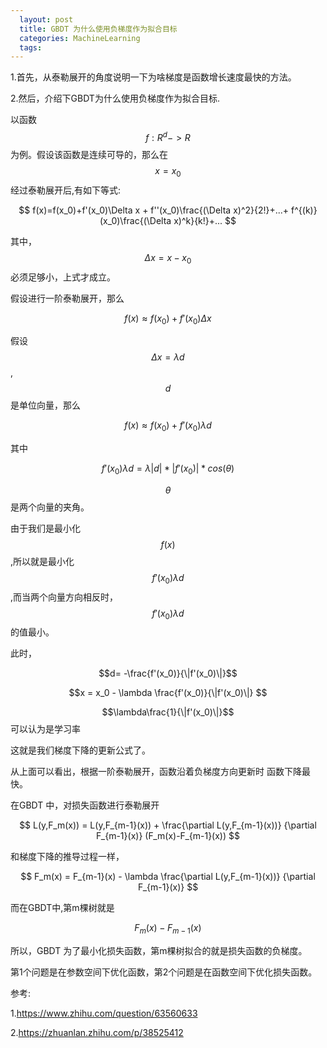 ```yaml
---
  layout: post
  title: GBDT 为什么使用负梯度作为拟合目标
  categories: MachineLearning
  tags:
--- 
```


1.首先，从泰勒展开的角度说明一下为啥梯度是函数增长速度最快的方法。

2.然后，介绍下GBDT为什么使用负梯度作为拟合目标.


以函数$$f:R^d->R$$为例。假设该函数是连续可导的，那么在$$x=x_0$$经过泰勒展开后,有如下等式:

$$
f(x)=f(x_0)+f'(x_0)\Delta x + f''(x_0)\frac{(\Delta x)^2}{2!}+...+ f^{(k)}(x_0)\frac{(\Delta x)^k}{k!}+...
$$

其中，$$\Delta x = x- x_0 $$ 必须足够小，上式才成立。


假设进行一阶泰勒展开，那么

$$
f(x) \approx f(x_0)+f'(x_0)\Delta x
$$

假设 $$\Delta x = \lambda d$$ , $$d$$是单位向量，那么

$$
f(x) \approx f(x_0)+f'(x_0) \lambda d 
$$

其中

$$
f'(x_0) \lambda d  = \lambda |d| * |f'(x_0)| *cos(\theta)
$$

$$\theta$$是两个向量的夹角。

由于我们是最小化$$f(x)$$,所以就是最小化$$f'(x_0) \lambda d$$,而当两个向量方向相反时，$$f'(x_0) \lambda d $$ 的值最小。

此时，

$$d= -\frac{f'(x_0)}{\|f'(x_0)\|}$$

$$x = x_0 - \lambda \frac{f'(x_0)}{\|f'(x_0)\|} $$


$$\lambda\frac{1}{\|f'(x_0)\|}$$ 可以认为是学习率


这就是我们梯度下降的更新公式了。

从上面可以看出，根据一阶泰勒展开，函数沿着负梯度方向更新时 函数下降最快。


在GBDT 中，对损失函数进行泰勒展开

$$
L(y,F_m(x)) = L(y,F_{m-1}(x)) + \frac{\partial L(y,F_{m-1}(x))} {\partial F_{m-1}(x)} (F_m(x)-F_{m-1}(x))
$$

和梯度下降的推导过程一样，

$$
F_m(x) = F_{m-1}(x) - \lambda \frac{\partial L(y,F_{m-1}(x))} {\partial F_{m-1}(x)}
$$

而在GBDT中,第m棵树就是

$$
F_m(x)-F_{m-1}(x)
$$

所以，GBDT 为了最小化损失函数，第m棵树拟合的就是损失函数的负梯度。



第1个问题是在参数空间下优化函数，第2个问题是在函数空间下优化损失函数。

参考:

1.https://www.zhihu.com/question/63560633

2.https://zhuanlan.zhihu.com/p/38525412

